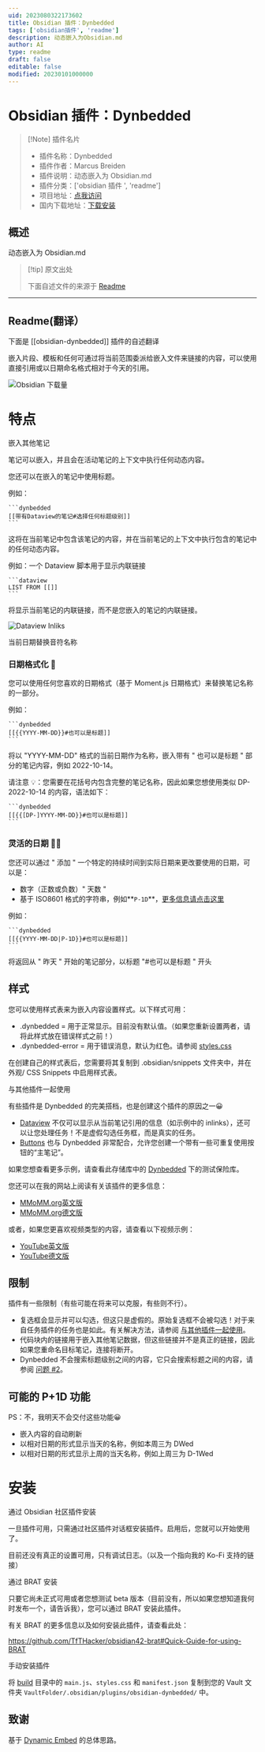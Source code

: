 ```yaml
---
uid: 2023080322173602
title: Obsidian 插件：Dynbedded
tags: ['obsidian插件', 'readme']
description: 动态嵌入为Obsidian.md
author: AI
type: readme
draft: false
editable: false
modified: 20230101000000
---
```


# Obsidian 插件：Dynbedded

> [!Note] 插件名片
> - 插件名称：Dynbedded
> - 插件作者：Marcus Breiden
> - 插件说明：动态嵌入为 Obsidian.md
> - 插件分类：['obsidian 插件 ', 'readme']
> - 项目地址：[点我访问](https://github.com/MMoMM-org/obsidian-dynbedded)
> - 国内下载地址：[下载安装](https://pkmer.cn/products/plugin/pluginMarket/?obsidian-dynbedded)

## 概述

动态嵌入为 Obsidian.md

> [!tip] 原文出处
>
>下面自述文件的来源于 [Readme](https://ghproxy.net/https://raw.githubusercontent.com/MMoMM-org/obsidian-dynbedded/main/README.md)
>

---

## Readme(翻译）

下面是 [[obsidian-dynbedded]] 插件的自述翻译

嵌入片段、模板和任何可通过将当前范围委派给嵌入文件来链接的内容，可以使用直接引用或以日期命名格式相对于今天的引用。

![Obsidian 下载量](https://img.shields.io/badge/dynamic/json?logo=obsidian&color=%23483699&label=downloads&query=%24%5B%22obsidian-dynbedded%22%5D.downloads&url=https%3A%2F%2Fraw.githubusercontent.com%2Fobsidianmd%2Fobsidian-releases%2Fmaster%2Fcommunity-plugin-stats.json)

# 特点

嵌入其他笔记

笔记可以嵌入，并且会在活动笔记的上下文中执行任何动态内容。

您还可以在嵌入的笔记中使用标题。

例如：

~~~
```dynbedded
[[带有Dataview的笔记#选择任何标题级别]]
```
~~~

这将在当前笔记中包含该笔记的内容，并在当前笔记的上下文中执行包含的笔记中的任何动态内容。

例如：一个 Dataview 脚本用于显示内联链接

~~~
```dataview
LIST FROM [[]]
```
~~~

将显示当前笔记的内联链接，而不是您嵌入的笔记的内联链接。

![Dataview Inliks](images/40-01%20Dataview%20Inlinks.png)

当前日期替换音符名称

### 日期格式化 📅

您可以使用任何您喜欢的日期格式（基于 Moment.js 日期格式）来替换笔记名称的一部分。

例如：

~~~
```dynbedded
[[{{YYYY-MM-DD}}#也可以是标题]]
```
~~~

将以 "YYYY-MM-DD" 格式的当前日期作为名称，嵌入带有 " 也可以是标题 " 部分的笔记内容，例如 2022-10-14。

请注意 💡：您需要在花括号内包含完整的笔记名称，因此如果您想使用类似 DP-2022-10-14 的内容，语法如下：

~~~
```dynbedded
[[{{[DP-]YYYY-MM-DD}}#也可以是标题]]
```
~~~

### 灵活的日期 🚀📆

您还可以通过 " 添加 " 一个特定的持续时间到实际日期来更改要使用的日期，可以是：

- 数字（正数或负数）" 天数 "
- 基于 ISO8601 格式的字符串，例如**```P-1D```**，[更多信息请点击这里](https://en.wikipedia.org/wiki/ISO_8601#Durations)

例如：

~~~
```dynbedded
[[{{YYYY-MM-DD|P-1D}}#也可以是标题]]
```
~~~

将返回从 " 昨天 " 开始的笔记部分，以标题 "#也可以是标题 " 开头

## 样式

您可以使用样式表来为嵌入内容设置样式。以下样式可用：

- .dynbedded = 用于正常显示。目前没有默认值。（如果您重新设置两者，请将此样式放在错误样式之前！）
- .dynbedded-error = 用于错误消息，默认为红色。请参阅 [styles.css](styles.css)

在创建自己的样式表后，您需要将其复制到 .obsidian/snippets 文件夹中，并在外观/ CSS Snippets 中启用样式表。

与其他插件一起使用

有些插件是 Dynbedded 的完美搭档，也是创建这个插件的原因之一😀

- [Dataview](https://github.com/blacksmithgu/obsidian-dataview) 不仅可以显示从当前笔记引用的信息（如示例中的 inlinks），还可以让您处理任务！不是虚假勾选任务框，而是真实的任务。
- [Buttons](https://github.com/shabegom/buttons) 也与 Dynbedded 非常配合，允许您创建一个带有一些可重复使用按钮的“主笔记”。

如果您想查看更多示例，请查看此存储库中的 [Dynbedded](Dynbedded) 下的测试保险库。

您还可以在我的网站上阅读有关该插件的更多信息：

- [MMoMM.org英文版](https://www.mmomm.org/en/post/obsidian-dynbedded)
- [MMoMM.org德文版](https://www.mmomm.org/post/obsidian-dynbedded)

或者，如果您更喜欢视频类型的内容，请查看以下视频示例：

- [YouTube英文版](https://youtu.be/pytz0KENhp8)
- [YouTube德文版](https://youtu.be/_0MooUB_sWQ)

## 限制

插件有一些限制（有些可能在将来可以克服，有些则不行）。

- 复选框会显示并可以勾选，但这只是虚假的。原始复选框不会被勾选！对于来自任务插件的任务也是如此。有关解决方法，请参阅 [与其他插件一起使用](#与其他插件一起使用)。
- 代码块内的链接用于嵌入其他笔记数据，但这些链接并不是真正的链接，因此如果您重命名目标笔记，连接将断开。
- Dynbedded 不会搜索标题级别之间的内容，它只会搜索标题之间的内容，请参阅 [问题 #2](https://github.com/MMoMM-org/obsidian-dynbedded/issues/2)。

## 可能的 P+1D 功能

PS：不，我明天不会交付这些功能😀

- 嵌入内容的自动刷新
- 以相对日期的形式显示当天的名称，例如本周三为 DWed
- 以相对日期的形式显示上周的当天名称，例如上周三为 D-1Wed

# 安装

通过 Obsidian 社区插件安装

一旦插件可用，只需通过社区插件对话框安装插件。启用后，您就可以开始使用了。

目前还没有真正的设置可用，只有调试日志。（以及一个指向我的 Ko-Fi 支持的链接）

通过 BRAT 安装

只要它尚未正式可用或者您想测试 beta 版本（目前没有，所以如果您想知道我何时发布一个，请告诉我），您可以通过 BRAT 安装此插件。

有关 BRAT 的更多信息以及如何安装此插件，请查看此处：

<https://github.com/TfTHacker/obsidian42-brat#Quick-Guide-for-using-BRAT>

手动安装插件

将 [build](build) 目录中的 `main.js`、`styles.css` 和 `manifest.json` 复制到您的 Vault 文件夹 `VaultFolder/.obsidian/plugins/obsidian-dynbedded/` 中。

## 致谢

基于 [Dynamic Embed](https://github.com/dabravin/obsidian-dynamic-embed) 的总体思路。
